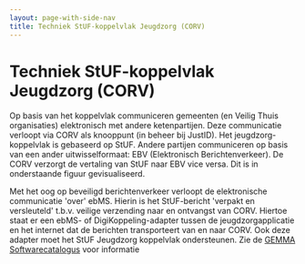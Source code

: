 ```yaml
---
layout: page-with-side-nav
title: Techniek StUF-koppelvlak Jeugdzorg (CORV)
---
```

# Techniek StUF-koppelvlak Jeugdzorg (CORV)

Op basis van het koppelvlak communiceren gemeenten (en Veilig Thuis organisaties) elektronisch met andere ketenpartijen. 
Deze communicatie verloopt via CORV als knooppunt (in beheer bij JustID). Het jeugdzorg-koppelvlak is gebaseerd op StUF. 
Andere partijen communiceren op basis van een ander uitwisselformaat: EBV (Elektronisch Berichtenverkeer). 
De CORV verzorgt de vertaling van StUF naar EBV vice versa. Dit is in onderstaande figuur gevisualiseerd.

Met het oog op beveiligd berichtenverkeer verloopt de elektronische communicatie 'over' ebMS. 
Hierin is het StUF-bericht 'verpakt en versleuteld' t.b.v. veilige verzending naar en ontvangst van CORV. 
Hiertoe staat er een ebMS- of DigiKoppeling-adapter tussen de jeugdzorgapplicatie en het internet dat de berichten transporteert van en naar CORV. 
Ook deze adapter moet het StUF Jeugdzorg koppelvlak ondersteunen. Zie de [GEMMA Softwarecatalogus](https://www.softwarecatalogus.nl/pakketten/referentiecomponent_pakket/Digikoppeling%20adapter) voor informatie